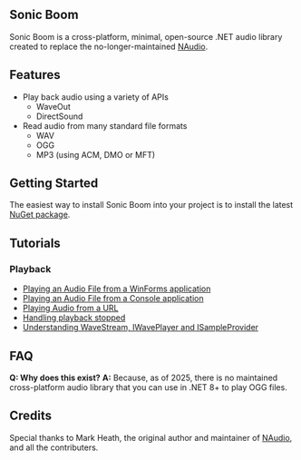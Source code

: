 ## Sonic Boom

Sonic Boom is a cross-platform, minimal, open-source .NET audio library created to replace the no-longer-maintained [NAudio](https://github.com/naudio/NAudio).

## Features

* Play back audio using a variety of APIs
  * WaveOut
  * DirectSound
* Read audio from many standard file formats 
  * WAV
  * OGG
  * MP3 (using ACM, DMO or MFT)

## Getting Started

The easiest way to install Sonic Boom into your project is to install the latest [NuGet package](https://www.nuget.org/packages/SonicBoom/). 

## Tutorials

### Playback

* [Playing an Audio File from a WinForms application](Docs/PlayAudioFileWinForms.md)
* [Playing an Audio File from a Console application](Docs/PlayAudioFileConsoleApp.md)
* [Playing Audio from a URL](Docs/PlayAudioFromUrl.md)
* [Handling playback stopped](Docs/PlaybackStopped.md)
* [Understanding WaveStream, IWavePlayer and ISampleProvider](Docs/WaveProviders.md)

## FAQ

**Q: Why does this exist?**
**A:** Because, as of 2025, there is no maintained cross-platform audio library that you can use in .NET 8+ to play OGG files.

## Credits

Special thanks to Mark Heath, the original author and maintainer of [NAudio](https://github.com/naudio/NAudio), and all the contributers.
